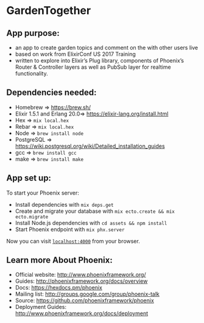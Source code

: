 # GardenTogether

## App purpose:

* an app to create garden topics and comment on the with other users live
* based on work from ElixirConf US 2017 Training
* written to explore into Elixir’s Plug library, components of Phoenix’s Router & Controller layers as well as PubSub layer for realtime functionality.

## Dependencies needed:

* Homebrew => https://brew.sh/
* Elixir 1.5.1  and Erlang 20.0=> https://elixir-lang.org/install.html
* Hex => `mix local.hex`
* Rebar => `mix local.hex`
* Node => `brew install node`
* PostgreSQL => https://wiki.postgresql.org/wiki/Detailed_installation_guides
* gcc => `brew install gcc`
* make => `brew install make`

## App set up:

To start your Phoenix server:

  * Install dependencies with `mix deps.get`
  * Create and migrate your database with `mix ecto.create && mix ecto.migrate`
  * Install Node.js dependencies with `cd assets && npm install`
  * Start Phoenix endpoint with `mix phx.server`

Now you can visit [`localhost:4000`](http://localhost:4000) from your browser.


## Learn more About Phoenix:

  * Official website: http://www.phoenixframework.org/
  * Guides: http://phoenixframework.org/docs/overview
  * Docs: https://hexdocs.pm/phoenix
  * Mailing list: http://groups.google.com/group/phoenix-talk
  * Source: https://github.com/phoenixframework/phoenix
  * Deployment Guides: http://www.phoenixframework.org/docs/deployment
